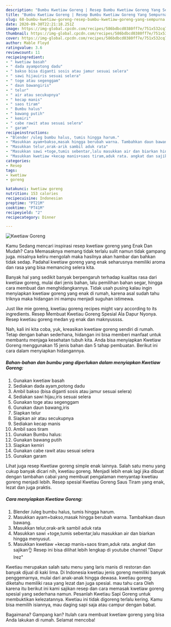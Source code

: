 ```yaml
---
description: "Bumbu Kwetiaw Goreng | Resep Bumbu Kwetiaw Goreng Yang Sempurna"
title: "Bumbu Kwetiaw Goreng | Resep Bumbu Kwetiaw Goreng Yang Sempurna"
slug: 68-bumbu-kwetiaw-goreng-resep-bumbu-kwetiaw-goreng-yang-sempurna
date: 2020-09-30T22:21:18.251Z
image: https://img-global.cpcdn.com/recipes/586bdbcd0380ff7e/751x532cq70/kwetiaw-goreng-foto-resep-utama.jpg
thumbnail: https://img-global.cpcdn.com/recipes/586bdbcd0380ff7e/751x532cq70/kwetiaw-goreng-foto-resep-utama.jpg
cover: https://img-global.cpcdn.com/recipes/586bdbcd0380ff7e/751x532cq70/kwetiaw-goreng-foto-resep-utama.jpg
author: Mable Floyd
ratingvalue: 3.6
reviewcount: 11
recipeingredient:
- " kwetiaw basah"
- " dada ayampotong dadu"
- " bakso bisa diganti sosis atau jamur sesuai selera"
- " sawi hijauiris sesuai selera"
- " toge atau segenggam"
- " daun bawangiris"
- " telur"
- " air atau secukupnya"
- " kecap manis"
- " saos tiram"
- " Bumbu halus"
- " bawang putih"
- " kemiri"
- " cabe rawit atau sesuai selera"
- " garam"
recipeinstructions:
- "Blender /uleg bumbu halus, tumis hingga harum."
- "Masukkan ayam+bakso,masak hingga berubah warna. Tambahkan daun bawang."
- "Masukkan telur,orak-arik sambil aduk rata"
- "Masukkan sawi +toge,tumis sebentar,lalu masukkan air dan biarkan hingga menyusut."
- "Masukkan kwetiaw +kecap manis+saos tiram,aduk rata. angkat dan sajikan👌 Resep ini bisa dilihat lebih lengkap di youtube channel &#34;Dapur Irez&#34;"
categories:
- Resep
tags:
- kwetiaw
- goreng

katakunci: kwetiaw goreng 
nutrition: 153 calories
recipecuisine: Indonesian
preptime: "PT21M"
cooktime: "PT41M"
recipeyield: "2"
recipecategory: Dinner

---
```



![Kwetiaw Goreng](https://img-global.cpcdn.com/recipes/586bdbcd0380ff7e/751x532cq70/kwetiaw-goreng-foto-resep-utama.jpg)

Kamu Sedang mencari inspirasi resep kwetiaw goreng yang Enak Dan Mudah? Cara Memasaknya memang tidak terlalu sulit namun tidak gampang juga. misalnya keliru mengolah maka hasilnya akan hambar dan bahkan tidak sedap. Padahal kwetiaw goreng yang enak seharusnya memiliki aroma dan rasa yang bisa memancing selera kita.

Banyak hal yang sedikit banyak berpengaruh terhadap kualitas rasa dari kwetiaw goreng, mulai dari jenis bahan, lalu pemilihan bahan segar, hingga cara membuat dan menghidangkannya. Tidak usah pusing kalau ingin menyiapkan kwetiaw goreng yang enak di rumah, karena asal sudah tahu triknya maka hidangan ini mampu menjadi suguhan istimewa.

Just like mie goreng, kwetiau goreng recipes might vary according to its ingredients. Resep Membuat Kwetiau Goreng Spesial Ala Dapur Nyonya. Resep kwetiau goreng medan yg enak dan maknyussss.


Nah, kali ini kita coba, yuk, kreasikan kwetiaw goreng sendiri di rumah. Tetap dengan bahan sederhana, hidangan ini bisa memberi manfaat untuk membantu menjaga kesehatan tubuh kita. Anda bisa menyiapkan Kwetiaw Goreng menggunakan 15 jenis bahan dan 5 tahap pembuatan. Berikut ini cara dalam menyiapkan hidangannya.

<!--inarticleads1-->

##### Bahan-bahan dan bumbu yang diperlukan dalam menyiapkan Kwetiaw Goreng:

1. Gunakan  kwetiaw basah
1. Sediakan  dada ayam,potong dadu
1. Ambil  bakso (bisa diganti sosis atau jamur sesuai selera)
1. Sediakan  sawi hijau,iris sesuai selera
1. Gunakan  toge atau segenggam
1. Gunakan  daun bawang,iris
1. Siapkan  telur
1. Siapkan  air atau secukupnya
1. Sediakan  kecap manis
1. Ambil  saos tiram
1. Gunakan  Bumbu halus:
1. Gunakan  bawang putih
1. Siapkan  kemiri
1. Gunakan  cabe rawit atau sesuai selera
1. Gunakan  garam


Lihat juga resep Kwetiaw goreng simple enak lainnya. Salah satu menu yang cukup banyak dicari nih, kwetiau goreng. Menjadi lebih enak lagi jika dibuat dengan tambahan cabai yang membuat pengalaman menyantap kwetiau goreng menjadi lebih. Resep spesial Kwetiau Goreng Saus Tiram yang enak, lezat dan juga praktis. 

<!--inarticleads2-->

##### Cara menyiapkan Kwetiaw Goreng:

1. Blender /uleg bumbu halus, tumis hingga harum.
1. Masukkan ayam+bakso,masak hingga berubah warna. Tambahkan daun bawang.
1. Masukkan telur,orak-arik sambil aduk rata
1. Masukkan sawi +toge,tumis sebentar,lalu masukkan air dan biarkan hingga menyusut.
1. Masukkan kwetiaw +kecap manis+saos tiram,aduk rata. angkat dan sajikan👌 Resep ini bisa dilihat lebih lengkap di youtube channel &#34;Dapur Irez&#34;


Kwetiau merupakan salah satu menu yang laris manis di restoran dan banyak dijual di kaki lima. Di Indonesia kwetiau jenis goreng memiliki banyak penggemarnya, mulai dari anak-anak hingga dewasa. kwetiau goreng diketahu memiliki rasa yang lezat dan juga spesial. mau tahu cara Oleh karena itu berikut ini kami sajikan resep dan cara memasak kwetiaw goreng spesial yang sederhana namun. Pesanlah Kwetiau Sapi Goreng untuk membuktikan kelezatannya. Kwetiau ini tidak digoreng terlalu kering. Kamu bisa memilih isiannya, mau daging sapi saja atau campur dengan babat. 

Bagaimana? Gampang kan? Itulah cara membuat kwetiaw goreng yang bisa Anda lakukan di rumah. Selamat mencoba!
